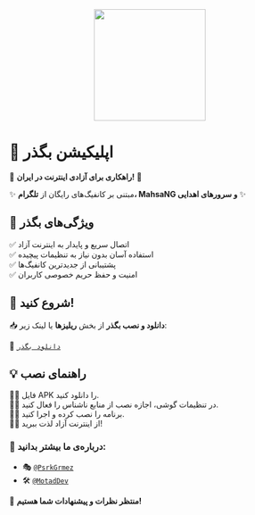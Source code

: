 <div align="center">
<a href="#">  
  <img src="https://github.com/user-attachments/assets/f03afd6f-630b-4fa8-af58-42c7fc6feda2" width="200" height="200">  
</a>  
</div>


# 📱 اپلیکیشن **بگذر**  

🚀 **راهکاری برای آزادی اینترنت در ایران!** 🚀  

✨ مبتنی بر کانفیگ‌های رایگان از **تلگرام، MahsaNG و سرورهای اهدایی** ✨  

## 🌟 ویژگی‌های بگذر  
✅ اتصال سریع و پایدار به اینترنت آزاد  
✅ استفاده آسان بدون نیاز به تنظیمات پیچیده  
✅ پشتیبانی از جدیدترین کانفیگ‌ها  
✅ امنیت و حفظ حریم خصوصی کاربران  

## 🎯 شروع کنید!  

📥 **دانلود و نصب بگذر** از بخش **ریلیزها** یا لینک زیر:  

🔗 [`دانلود بگذر`](https://github.com/Begzar/BegzarApp/releases/latest)  

## 💡 راهنمای نصب  
۱️⃣ فایل APK را دانلود کنید.  
۲️⃣ در تنظیمات گوشی، اجازه نصب از منابع ناشناس را فعال کنید.  
۳️⃣ برنامه را نصب کرده و اجرا کنید.  
۴️⃣ از اینترنت آزاد لذت ببرید!  

### 👥 درباره‌ی ما بیشتر بدانید:  
- 🎭 [`@PsrkGrmez`](https://github.com/PsrkGrmez)  
- 🛠️ [`@MotadDev`](https://github.com/motad-dev)  

📢 **منتظر نظرات و پیشنهادات شما هستیم!**
